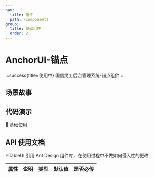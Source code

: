 ```yaml
---
nav:
  title: 组件
  path: /components
group:
  title: 基础组件
  order: 2
---
```


# AnchorUI-锚点

:::success{title=使用中}
国信灵工后台管理系统-锚点组件
:::

## 场景故事

## 代码演示

💎 基础使用

<code src="./demo/user-anchor.tsx" ></code>

## API 使用文档

🔥TableUI 引用 Ant Design 组件库，在使用过程中不做如何侵入性的更改

<font size=1>

| 属性 | 说明 | 类型 | 默认值 | 是否必传 |
| :--: | ---- | :--: | :----: | :------: |

</font>
